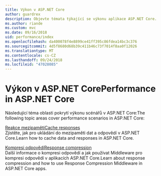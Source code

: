 ```yaml
---
title: Výkon v ASP.NET Core
author: guardrex
description: Objevte témata týkající se výkonu aplikace ASP.NET Core.
ms.author: riande
ms.custom: mvc
ms.date: 09/16/2018
uid: performance/index
ms.openlocfilehash: da400078f4e8899ce41ff395c86fdea14bc3c376
ms.sourcegitcommit: 4d5f8680d68b39c411b46c73f7014f8aa0f12026
ms.translationtype: MT
ms.contentlocale: cs-CZ
ms.lasthandoff: 09/24/2018
ms.locfileid: "47028085"
---
```

# <a name="performance-in-aspnet-core"></a><span data-ttu-id="940d2-103">Výkon v ASP.NET Core</span><span class="sxs-lookup"><span data-stu-id="940d2-103">Performance in ASP.NET Core</span></span>

<span data-ttu-id="940d2-104">Následující téma oblasti pokrytí výkonu scénářů v ASP.NET Core:</span><span class="sxs-lookup"><span data-stu-id="940d2-104">The following topic areas cover performance scenarios in ASP.NET Core:</span></span>

[<span data-ttu-id="940d2-105">Reakce mezipaměti</span><span class="sxs-lookup"><span data-stu-id="940d2-105">Cache responses</span></span>](xref:performance/caching/index)  
<span data-ttu-id="940d2-106">Zjistěte, jak pro ukládání do mezipaměti dat a odpovědí v ASP.NET Core.</span><span class="sxs-lookup"><span data-stu-id="940d2-106">Learn how to cache data and responses in ASP.NET Core.</span></span>

[<span data-ttu-id="940d2-107">Kompresi odpovědí</span><span class="sxs-lookup"><span data-stu-id="940d2-107">Response compression</span></span>](xref:performance/response-compression)  
<span data-ttu-id="940d2-108">Další informace o kompresi odpovědí a jak používat Middleware pro kompresi odpovědí v aplikacích ASP.NET Core.</span><span class="sxs-lookup"><span data-stu-id="940d2-108">Learn about response compression and how to use Response Compression Middleware in ASP.NET Core apps.</span></span>
